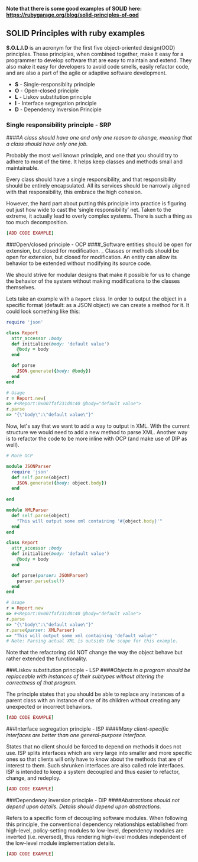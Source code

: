 **Note that there is some good examples of SOLID here: https://rubygarage.org/blog/solid-principles-of-ood**		

## SOLID Principles with ruby examples
**S.O.L.I.D** is an acronym for the first five object-oriented design(OOD) principles. 
These principles, when combined together, make it easy for a programmer to develop software that are easy to maintain and extend. They also make it easy for developers to avoid code smells, easily refactor code, and are also a part of the agile or adaptive software development.

* **S** - Single-responsiblity principle
* **O** - Open-closed principle
* **L** - Liskov substitution principle
* **I** - Interface segregation principle
* **D** - Dependency Inversion Principle

### Single responsibility principle - SRP
####_A class should have one and only one reason to change, meaning that a class should have only one job._

Probably the most well known principle, and one that you should try to adhere to most of the time. It helps keep classes and methods small and maintainable.

Every class should have a single responsibility, and that responsibility should be entirely encapsulated. All its services should be narrowly aligned with that responsibility, this embrace the high cohesion. 

However, the hard part about putting this principle into practice is figuring out just how wide to cast the ‘single responsibility’ net. Taken to the extreme, it actually lead to overly complex systems. There is such a thing as too much decomposition.

```ruby
[ADD CODE EXAMPLE]
```

###Open/closed principle - OCP
####_Software entities should be open for extension, but closed for modification. _
Classes or methods should be open for extension, but closed for modification. An entity can allow its behavior to be extended without modifying its source code. 

We should strive for modular designs that make it possible for us to change the behavior of the system without making modifications to the classes themselves.

Lets take an example with a `Report` class. In order to output the object in a specific format (default: as a JSON object)  we can create a method for it. It could look something like this: 

```ruby
require 'json'

class Report
  attr_accessor :body
  def initialize(body: 'default value')
    @body = body
  end

  def parse
    JSON.generate({body: @body})
  end
end

# Usage
r = Report.new(
=> #<Report:0x007faf231d8c40 @body="default value">
r.parse
=> "{\"body\":\"default value\"}"
```
Now, let's say that we want to add a way to output in XML. With the current structure we would need to add a new method to parse XML. Another way is to refactor the code to be more inline with OCP (and make use of DIP as well).

```ruby
# More OCP

module JSONParser
  require 'json'    
  def self.parse(object)
    JSON.generate({body: object.body})
  end
  
end

module XMLParser 
  def self.parse(object)
    "This will output some xml containing '#{object.body}'"
  end 
end

class Report
  attr_accessor :body
  def initialize(body: 'default value')
    @body = body
  end

  def parse(parser: JSONParser)
    parser.parse(self)
  end
end

# Usage
r = Report.new
=> #<Report:0x007faf231d8c40 @body="default value">
r.parse
=> "{\"body\":\"default value\"}"
r.parse(parser: XMLParser)
=> "This will output some xml containing 'default value'"
# Note: Parsing actual XML is outside the scope for this example.
```
Note that the refactoring did NOT change the way the object behave but rather extended the functionality. 



###Liskov substitution principle - LSP
####_Objects in a program should be replaceable with instances of their subtypes without altering the correctness of that program._

The principle states that you should be able to replace any instances of a parent class with an instance of one of its children without creating any unexpected or incorrect behaviors.

```ruby
[ADD CODE EXAMPLE]
```


###Interface segregation principle - ISP 
####_Many client-specific interfaces are better than one general-purpose interface._

States that no client should be forced to depend on methods it does not use. ISP splits interfaces which are very large into smaller and more specific ones so that clients will only have to know about the methods that are of interest to them. Such shrunken interfaces are also called role interfaces. ISP is intended to keep a system decoupled and thus easier to refactor, change, and redeploy.

```ruby
[ADD CODE EXAMPLE]
```

###Dependency inversion principle - DIP
####_Abstractions should not depend upon details. Details should depend upon abstractions._

Refers to a specific form of decoupling software modules. When following this principle, the conventional dependency relationships established from high-level, policy-setting modules to low-level, dependency modules are inverted (i.e. reversed), thus rendering high-level modules independent of the low-level module implementation details.


```ruby
[ADD CODE EXAMPLE]
```